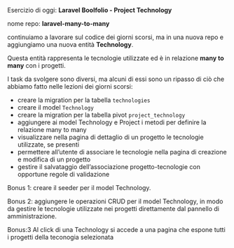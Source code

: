 Esercizio di oggi: **Laravel Boolfolio - Project Technology**

nome repo: **laravel-many-to-many**

continuiamo a lavorare sul codice dei giorni scorsi, ma in una nuova repo e aggiungiamo una nuova entità **Technology**.

Questa entità rappresenta le tecnologie utilizzate ed è in relazione **many to many** con i progetti.

I task da svolgere sono diversi, ma alcuni di essi sono un ripasso di ciò che abbiamo fatto nelle lezioni dei giorni scorsi:
- creare la migration per la tabella `technologies`
- creare il model `Technology`
- creare la migration per la tabella pivot `project_technology`
- aggiungere ai model Technology e Project i metodi per definire la relazione many to many
- visualizzare nella pagina di dettaglio di un progetto le tecnologie utilizzate, se presenti
- permettere all’utente di associare le tecnologie nella pagina di creazione e modifica di un progetto
- gestire il salvataggio dell’associazione progetto-tecnologie con opportune regole di validazione

Bonus 1:
creare il seeder per il model Technology.

Bonus 2:
aggiungere le operazioni CRUD per il model Technology, in modo da gestire le tecnologie utilizzate nei progetti direttamente dal pannello di amministrazione.

Bonus:3
Al click di una Technology si accede a una pagina che espone tutti i progetti della teconogia selezionata
